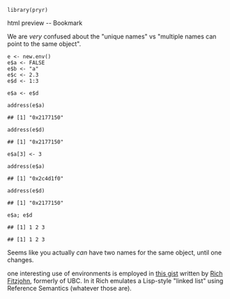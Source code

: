     library(pryr)

html preview -- Bookmark

We are *very* confused about the "unique names" vs "multiple names can
point to the same object".

    e <- new.env()
    e$a <- FALSE
    e$b <- "a"
    e$c <- 2.3
    e$d <- 1:3

    e$a <- e$d

    address(e$a)

    ## [1] "0x2177150"

    address(e$d)

    ## [1] "0x2177150"

    e$a[3] <- 3

    address(e$a)

    ## [1] "0x2c4d1f0"

    address(e$d)

    ## [1] "0x2177150"

    e$a; e$d

    ## [1] 1 2 3

    ## [1] 1 2 3

Seems like you actually *can* have two names for the same object, until
one changes.

one interesting use of environments is employed in [this
gist](https://gist.github.com/aammd/2d76c4657ab88901c0ed) written by
[Rich Fitzjohn](http://nicercode.github.io/about/), formerly of UBC. In
it Rich emulates a Lisp-style "linked list" using Reference Semantics
(whatever those are).
